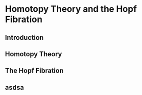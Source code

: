 # Homotopy Theory and the Hopf Fibration

## Introduction

## Homotopy Theory

## The Hopf Fibration

## asdsa
